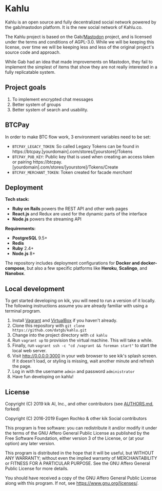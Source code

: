 # Kahlu

Kahlu is an open source and fully decentralized social network powered by the gab/mastodon platform. It is the new social network of Kahlu.co.

The Kahlu project is based on the Gab/[Mastodon](https://github.com/tootsuite/mastodon) project, and is licensed under the terms and conditions of AGPL-3.0. While we will be keeping this license, over time we will be keeping less and less of the original project's source code and approach.

While Gab had an idea that made improvements on Mastodon, they fail to implement the simplest of items that show they are not really interested in a fully replicatable system. 

## Project goals

1. To implement encrypted chat messages
2. Better system of groups
3. Better system of search and usability. 


## BTCPay
In order to make BTC flow work, 3 environment variables need to be set:

- `BTCPAY_LEGACY_TOKEN`: So called Legacy Tokens can be found in https://btcpay.[yourdomain].com/stores/[yourstore]/Tokens
- `BTCPAY_PUB_KEY`: Public key that is used when creating an access token or pairing https://btcpay.[yourdomain].com/stores/[yourstore]/Tokens/Create
- `BTCPAY_MERCHANT_TOKEN`: Token created for facade *merchant*

## Deployment

**Tech stack:**

- **Ruby on Rails** powers the REST API and other web pages
- **React.js** and Redux are used for the dynamic parts of the interface
- **Node.js** powers the streaming API

**Requirements:**

- **PostgreSQL** 9.5+
- **Redis**
- **Ruby** 2.4+
- **Node.js** 8+

The repository includes deployment configurations for **Docker and docker-compose**, but also a few specific platforms like **Heroku**, **Scalingo**, and **Nanobox**.


## Local development

To get started developing on kik, you will need to run a version of it locally.
The following instructions assume you are already familiar with using a terminal program.

1. Install [Vagrant](https://www.vagrantup.com/) and [VirtualBox](https://www.virtualbox.org/) if you haven't already.
2. Clone this repository with `git clone https://github.com/datgb/kahlu.git`
3. Change into the project directory with `cd kahlu`
4. Run `vagrant up` to provision the virtual machine. This will take a while.
5. Finally, run `vagrant ssh -c "cd /vagrant && foreman start"` to start the local web server.
6. Visit http://0.0.0.0:3000 in your web browser to see kik's splash screen. If it doesn't load, or styling is missing, wait another minute and refresh the page.
7. Log in with the username `admin` and password `administrator`
8. Have fun developing on kahlu!

## License

Copyright (C) 2019 kik AI, Inc., and other contributors (see [AUTHORS.md](AUTHORS.md), forked)

Copyright (C) 2016-2019 Eugen Rochko & other kik Social contributors

This program is free software: you can redistribute it and/or modify it under the terms of the GNU Affero General Public License as published by the Free Software Foundation, either version 3 of the License, or (at your option) any later version.

This program is distributed in the hope that it will be useful, but WITHOUT ANY WARRANTY; without even the implied warranty of MERCHANTABILITY or FITNESS FOR A PARTICULAR PURPOSE. See the GNU Affero General Public License for more details.

You should have received a copy of the GNU Affero General Public License along with this program. If not, see <https://www.gnu.org/licenses/>.
